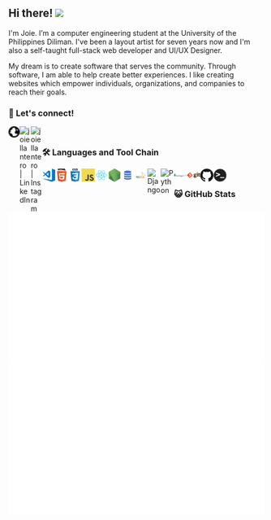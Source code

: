 ## Hi there! <img src="https://raw.githubusercontent.com/MartinHeinz/MartinHeinz/master/wave.gif" width="30px">

I'm Joie. I’m a computer engineering student at the University of the Philippines Diliman. I've been a layout artist for seven years now and I'm also a self-taught full-stack web developer and UI/UX Designer.  

My dream is to create software that serves the community. Through software, I am able to help create better experiences. I like creating websites which empower individuals, organizations, and companies to reach their goals.

### 🔗 Let's connect!

[<img align="left" alt="joiellantero.codes" width="22px" src="https://raw.githubusercontent.com/iconic/open-iconic/master/svg/globe.svg" />][website]
[<img align="left" alt="joiellantero | LinkedIn" width="22px" src="https://cdn.jsdelivr.net/npm/simple-icons@v3/icons/linkedin.svg" />][linkedin]
[<img align="left" alt="joiellantero | Instagram" width="22px" src="https://cdn.jsdelivr.net/npm/simple-icons@v3/icons/instagram.svg" />][instagram]

<br />

### 🛠 Languages and Tool Chain

<img align="left" alt="Visual Studio 
" width="26px" src="https://raw.githubusercontent.com/github/explore/80688e429a7d4ef2fca1e82350fe8e3517d3494d/topics/visual-studio-code/visual-studio-code.png" />
<img align="left" alt="HTML5" width="26px" src="https://raw.githubusercontent.com/github/explore/80688e429a7d4ef2fca1e82350fe8e3517d3494d/topics/html/html.png" />
<img align="left" alt="CSS3" width="26px" src="https://raw.githubusercontent.com/github/explore/80688e429a7d4ef2fca1e82350fe8e3517d3494d/topics/css/css.png" />
<img align="left" alt="JavaScript" width="26px" src="https://raw.githubusercontent.com/github/explore/80688e429a7d4ef2fca1e82350fe8e3517d3494d/topics/javascript/javascript.png" />
<img align="left" alt="React" width="26px" src="https://raw.githubusercontent.com/github/explore/80688e429a7d4ef2fca1e82350fe8e3517d3494d/topics/react/react.png" />
<img align="left" alt="Node.js" width="26px" src="https://raw.githubusercontent.com/github/explore/80688e429a7d4ef2fca1e82350fe8e3517d3494d/topics/nodejs/nodejs.png" />
<img align="left" alt="SQL" width="26px" src="https://raw.githubusercontent.com/github/explore/80688e429a7d4ef2fca1e82350fe8e3517d3494d/topics/sql/sql.png" />
<img align="left" alt="MySQL" width="26px" src="https://raw.githubusercontent.com/github/explore/80688e429a7d4ef2fca1e82350fe8e3517d3494d/topics/mysql/mysql.png" />
<img align="left" alt="Django" width="26px" src="https://external-content.duckduckgo.com/iu/?u=https%3A%2F%2Fseeklogo.com%2Fimages%2FD%2Fdjango-logo-F46C1DD95E-seeklogo.com.png&f=1&nofb=1" />
<img align="left" alt="Python" width="26px" src="https://external-content.duckduckgo.com/iu/?u=https%3A%2F%2Flogos-download.com%2Fwp-content%2Fuploads%2F2016%2F10%2FPython_logo_icon.png&f=1&nofb=1" />
<img align="left" alt="MongoDB" width="26px" src="https://raw.githubusercontent.com/github/explore/80688e429a7d4ef2fca1e82350fe8e3517d3494d/topics/mongodb/mongodb.png" />
<img align="left" alt="Git" width="26px" src="https://raw.githubusercontent.com/github/explore/80688e429a7d4ef2fca1e82350fe8e3517d3494d/topics/git/git.png" />
<img align="left" alt="GitHub" width="26px" src="https://raw.githubusercontent.com/github/explore/78df643247d429f6cc873026c0622819ad797942/topics/github/github.png" />
<img align="left" alt="Terminal" width="26px" src="https://raw.githubusercontent.com/github/explore/80688e429a7d4ef2fca1e82350fe8e3517d3494d/topics/terminal/terminal.png" />

<br />

### 😺 GitHub Stats

<a href="https://github.com/jstrieb/github-stats">

![](https://github.com/joiellantero/github-stats/blob/master/generated/overview.svg)
![](https://github.com/joiellantero/github-stats/blob/master/generated/languages.svg)

</a>


[website]: https://joiellantero.codes/
[instagram]: https://www.instagram.com/joie.l/
[linkedin]: https://linkedin.com/in/joiellantero/
